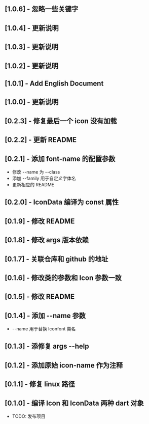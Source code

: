 ## [1.0.6] - 忽略一些关键字

## [1.0.4] - 更新说明

## [1.0.3] - 更新说明

## [1.0.2] - 更新说明

## [1.0.1] - Add English Document

## [1.0.0] - 更新说明

## [0.2.3] - 修复最后一个 icon 没有加载

## [0.2.2] - 更新 README

## [0.2.1] - 添加 font-name 的配置参数

- 修改 --name 为 --class
- 添加 --family 用于自定义字体名
- 更新相应的 README

## [0.2.0] - IconData 编译为 const 属性

## [0.1.9] - 修改 README

## [0.1.8] - 修改 args 版本依赖

## [0.1.7] - 关联仓库和 github 的地址

## [0.1.6] - 修改类的参数和 Icon 参数一致

## [0.1.5] - 修改 README

## [0.1.4] - 添加 --name 参数

- --name 用于替换 Iconfont 类名

## [0.1.3] - 添修复 args --help

## [0.1.2] - 添加原始 icon-name 作为注释

## [0.1.1] - 修复 linux 路径

## [0.1.0] - 编译 Icon 和 IconData 两种 dart 对象

- TODO: 发布项目
